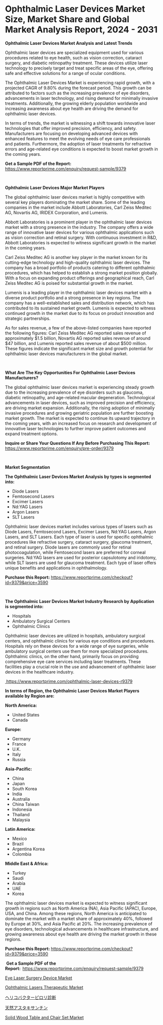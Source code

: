 <p><h1>Ophthalmic Laser Devices Market Size, Market Share and Global Market Analysis Report, 2024 - 2031</h1></p><p><strong>Ophthalmic Laser Devices Market Analysis and Latest Trends</strong></p>
<p><p>Ophthalmic laser devices are specialized equipment used for various procedures related to eye health, such as vision correction, cataract surgery, and diabetic retinopathy treatment. These devices utilize laser technology to precisely target and treat specific areas of the eye, offering safe and effective solutions for a range of ocular conditions.</p><p>The Ophthalmic Laser Devices Market is experiencing rapid growth, with a projected CAGR of 9.80% during the forecast period. This growth can be attributed to factors such as the increasing prevalence of eye disorders, advancements in laser technology, and rising demand for minimally invasive treatments. Additionally, the growing elderly population worldwide and increasing awareness about eye health are driving the demand for ophthalmic laser devices.</p><p>In terms of trends, the market is witnessing a shift towards innovative laser technologies that offer improved precision, efficiency, and safety. Manufacturers are focusing on developing advanced devices with enhanced features to meet the evolving needs of eye care professionals and patients. Furthermore, the adoption of laser treatments for refractive errors and age-related eye conditions is expected to boost market growth in the coming years.</p></p>
<p><strong>Get a Sample PDF of the Report:&nbsp;</strong> <a href="https://www.reportprime.com/enquiry/request-sample/9379">https://www.reportprime.com/enquiry/request-sample/9379</a></p>
<p>&nbsp;</p>
<p><strong>Ophthalmic Laser Devices Major Market Players</strong></p>
<p><p>The global ophthalmic laser devices market is highly competitive with several key players dominating the market share. Some of the leading companies in the market include Abbott Laboratories, Carl Zeiss Meditec AG, Novartis AG, IRIDEX Corporation, and Lumenis.</p><p>Abbott Laboratories is a prominent player in the ophthalmic laser devices market with a strong presence in the industry. The company offers a wide range of innovative laser devices for various ophthalmic applications such as vision correction and retinal surgery. With continuous investment in R&D, Abbott Laboratories is expected to witness significant growth in the market in the coming years.</p><p>Carl Zeiss Meditec AG is another key player in the market known for its cutting-edge technology and high-quality ophthalmic laser devices. The company has a broad portfolio of products catering to different ophthalmic procedures, which has helped to establish a strong market position globally. With a focus on expanding product offerings and geographical reach, Carl Zeiss Meditec AG is poised for substantial growth in the market.</p><p>Lumenis is a leading player in the ophthalmic laser devices market with a diverse product portfolio and a strong presence in key regions. The company has a well-established sales and distribution network, which has contributed to its sustained market growth. Lumenis is expected to witness continued growth in the market due to its focus on product innovation and strategic partnerships.</p><p>As for sales revenue, a few of the above-listed companies have reported the following figures: Carl Zeiss Meditec AG reported sales revenue of approximately $1.5 billion, Novartis AG reported sales revenue of around $47 billion, and Lumenis reported sales revenue of about $500 million. These figures indicate the significant market size and growth potential for ophthalmic laser devices manufacturers in the global market.</p></p>
<p>&nbsp;</p>
<p><strong>What Are The Key Opportunities For Ophthalmic Laser Devices Manufacturers?</strong></p>
<p><p>The global ophthalmic laser devices market is experiencing steady growth due to the increasing prevalence of eye disorders such as glaucoma, diabetic retinopathy, and age-related macular degeneration. Technological advancements in laser devices, such as improved precision and efficiency, are driving market expansion. Additionally, the rising adoption of minimally invasive procedures and growing geriatric population are further boosting market growth. The market is expected to continue its upward trajectory in the coming years, with an increased focus on research and development of innovative laser technologies to further improve patient outcomes and expand treatment options.</p></p>
<p><strong>Inquire or Share Your Questions If Any Before Purchasing This Report:</strong> <a href="https://www.reportprime.com/enquiry/pre-order/9379">https://www.reportprime.com/enquiry/pre-order/9379</a></p>
<p>&nbsp;</p>
<p><strong>Market Segmentation</strong></p>
<p><strong>The Ophthalmic Laser Devices Market Analysis by types is segmented into:</strong></p>
<p><ul><li>Diode Lasers</li><li>Femtosecond Lasers</li><li>Excimer Lasers</li><li>Nd:YAG Lasers</li><li>Argon Lasers</li><li>SLT Lasers</li></ul></p>
<p><p>Ophthalmic laser devices market includes various types of lasers such as Diode Lasers, Femtosecond Lasers, Excimer Lasers, Nd:YAG Lasers, Argon Lasers, and SLT Lasers. Each type of laser is used for specific ophthalmic procedures like refractive surgery, cataract surgery, glaucoma treatment, and retinal surgery. Diode lasers are commonly used for retinal photocoagulation, while Femtosecond lasers are preferred for corneal surgeries. Nd:YAG lasers are used for posterior capsulotomy and iridotomy, while SLT lasers are used for glaucoma treatment. Each type of laser offers unique benefits and applications in ophthalmology.</p></p>
<p><strong>Purchase this Report:&nbsp;</strong><a href="https://www.reportprime.com/checkout?id=9379&price=3590">https://www.reportprime.com/checkout?id=9379&price=3590</a></p>
<p>&nbsp;</p>
<p><strong>The Ophthalmic Laser Devices Market Industry Research by Application is segmented into:</strong></p>
<p><ul><li>Hospitals</li><li>Ambulatory Surgical Centers</li><li>Ophthalmic Clinics</li></ul></p>
<p><p>Ophthalmic laser devices are utilized in hospitals, ambulatory surgical centers, and ophthalmic clinics for various eye conditions and procedures. Hospitals rely on these devices for a wide range of eye surgeries, while ambulatory surgical centers use them for more specialized procedures. Ophthalmic clinics, on the other hand, primarily focus on providing comprehensive eye care services including laser treatments. These facilities play a crucial role in the use and advancement of ophthalmic laser devices in the healthcare industry.</p></p>
<p><a href="https://www.reportprime.com/ophthalmic-laser-devices-r9379">&nbsp;https://www.reportprime.com/ophthalmic-laser-devices-r9379</a></p>
<p><strong>In terms of Region, the Ophthalmic Laser Devices Market Players available by Region are:</strong></p>
<p>
    <p> <strong> North America: </strong>
        <ul>
            <li>United States</li>
            <li>Canada</li>
        </ul>
        </p> 
    <p> <strong> Europe: </strong>
        <ul>
            <li>Germany</li>
            <li>France</li>
            <li>U.K.</li>
            <li>Italy</li>
            <li>Russia</li>
        </ul>
        </p> 
    <p> <strong> Asia-Pacific: </strong>
        <ul>
            <li>China</li>
            <li>Japan</li>
            <li>South Korea</li>
            <li>India</li>
            <li>Australia</li>
            <li>China Taiwan</li>
            <li>Indonesia</li>
            <li>Thailand</li>
            <li>Malaysia</li>
        </ul>
        </p> 
    <p> <strong> Latin America: </strong>
        <ul>
            <li>Mexico</li>
            <li>Brazil</li>
            <li>Argentina Korea</li>
            <li>Colombia</li>
        </ul>
        </p> 
    <p> <strong> Middle East & Africa: </strong>
        <ul>
            <li>Turkey</li>
            <li>Saudi</li>
            <li>Arabia</li>
            <li>UAE</li>
            <li>Korea</li>
        </ul>
    </p>
    </p>
<p><p>The ophthalmic laser devices market is expected to witness significant growth in regions such as North America (NA), Asia Pacific (APAC), Europe, USA, and China. Among these regions, North America is anticipated to dominate the market with a market share of approximately 40%, followed by Europe at 30%, and Asia Pacific at 20%. The increasing prevalence of eye disorders, technological advancements in healthcare infrastructure, and growing awareness about eye health are driving the market growth in these regions.</p></p>
<p><strong>Purchase this Report: </strong><a href="https://www.reportprime.com/checkout?id=9379&price=3590">https://www.reportprime.com/checkout?id=9379&price=3590</a></p>
<p>&nbsp;<strong>Get a Sample PDF of the Report:&nbsp;&nbsp;</strong><a href="https://www.reportprime.com/enquiry/request-sample/9379">https://www.reportprime.com/enquiry/request-sample/9379</a></p>
<p><strong></strong></p>
<p><p><a href="https://github.com/angeliabkratze/Market-Research-Report-List-1/blob/main/eye-laser-surgery-device-market.md">Eye Laser Surgery Device Market</a></p><p><a href="https://github.com/Angelnienowdseej3e45z3p8c/Market-Research-Report-List-2/blob/main/ophthalmic-lasers-therapeutic-market.md">Ophthalmic Lasers Therapeutic Market</a></p><p><a href="https://github.com/klon646/Market-Research-Report-List-1/blob/main/959124078370.md">ヘリコバクターピロリ診断</a></p><p><a href="https://github.com/EstaSprer20231/Market-Research-Report-List-1/blob/main/955024378369.md">天然アスタキサンチン</a></p><p><a href="https://issuu.com/reportprime-2/docs/solid-wood-table-and-chair-set-market-size-2030.pp">Solid Wood Table and Chair Set Market</a></p></p>